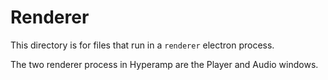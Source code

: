 # Renderer

This directory is for files that run in a `renderer` electron process.

The two renderer process in Hyperamp are the Player and Audio windows.
